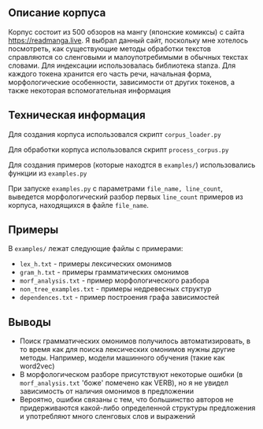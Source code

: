 ## Описание корпуса
Корпус состоит из 500 обзоров на мангу (японские комиксы) с сайта https://readmanga.live. Я выбрал данный сайт, поскольку мне хотелось посмотреть, как существующие методы обработки текстов справляются со сленговыми и малоупотребимыми в обычных текстах словами.
Для индексации использовалась библиотека stanza. Для каждого токена хранится его часть речи, начальная форма, морфологические особенности, зависимости от других токенов, а также некоторая вспомогательная информация
## Техническая информация
Для создания корпуса использовался скрипт `corpus_loader.py`

Для обработки корпуса использовался скрипт `process_corpus.py`

Для создания примеров (которые находтся в `examples/`) использовались функции из `examples.py`

При запуске `examples.py` с параметрами `file_name, line_count`, выведется морфологический разбор первых `line_count` примеров из корпуса, находящихся в файле `file_name`. 
## Примеры
В `examples/` лежат следующие файлы с примерами:
* `lex_h.txt` - примеры лексических омонимов
* `gram_h.txt` - примеры грамматических омонимов
* `morf_analysis.txt` - пример морфологического разбора
* `non_tree_examples.txt` - примеры недревесных структур
* `dependences.txt` - пример построения графа зависимостей
## Выводы
* Поиск грамматических омонимов получилось автоматизировать, в то время как для поиска лексических омонимов нужны другие методы. Например, модели машинного обучения (такие как word2vec)
* В морфологическом разборе присутствуют некоторые ошибки (в `morf_analysis.txt` 'боже' помечено как VERB), но я не увидел зависимость от наличия омонимов в предложении
* Вероятно, ошибки связаны с тем, что большинство авторов не придерживаются какой-либо определенной структуры предложения и употребляют много сленговых слов и выражений